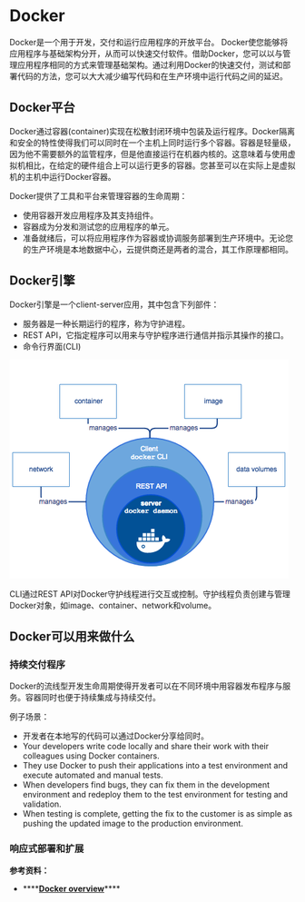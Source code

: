 # Docker

Docker是一个用于开发，交付和运行应用程序的开放平台。 Docker使您能够将应用程序与基础架构分开，从而可以快速交付软件。借助Docker，您可以以与管理应用程序相同的方式来管理基础架构。通过利用Docker的快速交付，测试和部署代码的方法，您可以大大减少编写代码和在生产环境中运行代码之间的延迟。

## Docker平台

Docker通过容器\(container\)实现在松散封闭环境中包装及运行程序。Docker隔离和安全的特性使得我们可以同时在一个主机上同时运行多个容器。容器是轻量级，因为他不需要额外的监管程序，但是他直接运行在机器内核的。这意味着与使用虚拟机相比，在给定的硬件组合上可以运行更多的容器。您甚至可以在实际上是虚拟机的主机中运行Docker容器。

Docker提供了工具和平台来管理容器的生命周期：

* 使用容器开发应用程序及其支持组件。
* 容器成为分发和测试您的应用程序的单元。
* 准备就绪后，可以将应用程序作为容器或协调服务部署到生产环境中。无论您的生产环境是本地数据中心，云提供商还是两者的混合，其工作原理都相同。

## Docker引擎

Docker引擎是一个client-server应用，其中包含下列部件：

* 服务器是一种长期运行的程序，称为守护进程。
* REST API，它指定程序可以用来与守护程序进行通信并指示其操作的接口。
* 命令行界面\(CLI\)

![](../../.gitbook/assets/image%20%28106%29.png)

CLI通过REST API对Docker守护线程进行交互或控制。守护线程负责创建与管理Docker对象，如image、container、network和volume。

## Docker可以用来做什么

### 持续交付程序

Docker的流线型开发生命周期使得开发者可以在不同环境中用容器发布程序与服务。容器同时也便于持续集成与持续交付。

例子场景：

* 开发者在本地写的代码可以通过Docker分享给同时。
* Your developers write code locally and share their work with their colleagues using Docker containers.
* They use Docker to push their applications into a test environment and execute automated and manual tests.
* When developers find bugs, they can fix them in the development environment and redeploy them to the test environment for testing and validation.
* When testing is complete, getting the fix to the customer is as simple as pushing the updated image to the production environment.

### 响应式部署和扩展







**参考资料：**

* \*\*\*\*[**Docker overview**](https://docs.docker.com/get-started/overview/)\*\*\*\*



